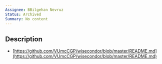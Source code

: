 ```yaml
---
Assignee: BBilgehan Nevruz
Status: Archived
Summary: No content
---
```

## Description

- [https://github.com/VUmcCGP/wisecondor/blob/master/README.md](https://github.com/VUmcCGP/wisecondor/blob/master/README.md)